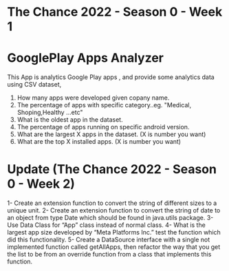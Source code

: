# The Chance 2022 - Season 0 - Week 1
# GooglePlay Apps Analyzer
This App is analytics Google Play apps , and provide some analytics data using CSV dataset,
1. How many apps were developed given copany name.
2. The percentage of apps with specific category..eg. "Medical, Shoping,Healthy ...etc"
3. What is the oldest app in the dataset. 
4. The percentage of apps running on specific android version. 
5. What are the largest X apps in the dataset. (X is number you want)
6. What are the top X installed apps. (X is number you want)

# Update (The Chance 2022 - Season 0 - Week 2)
1- Create an extension function to convert the string of different sizes to a unique unit.
2- Create an extension function to convert the string of date to an object from type Date which should be found in java.utils package.
3- Use Data Class for “App” class instead of normal class.
4- What is the largest app size developed by “Meta Platforms Inc.” test the function which did this functionality. 
5- Create a DataSource interface with a single not implemented function called getAllApps, then refactor the way that you get the list to be from an override function from a class that implements this function.
